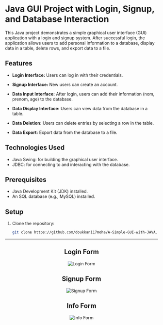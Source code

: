 # Java GUI Project with Login, Signup, and Database Interaction

This Java project demonstrates a simple graphical user interface (GUI) application with a login and signup system. After successful login, the application allows users to add personal information to a database, display data in a table, delete rows, and export data to a file.

## Features

- **Login Interface:** Users can log in with their credentials.

- **Signup Interface:** New users can create an account.

- **Data Input Interface:** After login, users can add their information (nom, prenom, age) to the database.

- **Data Display Interface:** Users can view data from the database in a table.

- **Data Deletion:** Users can delete entries by selecting a row in the table.

- **Data Export:** Export data from the database to a file.

## Technologies Used

- Java Swing: for building the graphical user interface.
- JDBC: for connecting to and interacting with the database.

## Prerequisites

- Java Development Kit (JDK) installed.
- An SQL database (e.g., MySQL) installed.

## Setup

1. Clone the repository:

   ```bash
   git clone https://github.com/doukkani17moha/A-Simple-GUI-with-JAVA.git

-------------------------------------------------------------------------------------------------------------------------------
<div align="center">
  <h2>Login Form</h2>
  <img src="https://github.com/doukkani17moha/A-Simple-GUI-with-JAVA/blob/main/imgs/logincap.PNG" alt="Login Form">
</div>
<div align="center">
  <h2>Signup Form</h2>
  <img src="https://github.com/doukkani17moha/A-Simple-GUI-with-JAVA/blob/main/imgs/signupcap.PNG" alt="Signup Form">
</div>
<div align="center">
  <h2>Info Form</h2>
  <img src="https://github.com/doukkani17moha/A-Simple-GUI-with-JAVA/blob/main/imgs/formcapPNG.PNG" alt="Info Form">
</div>


